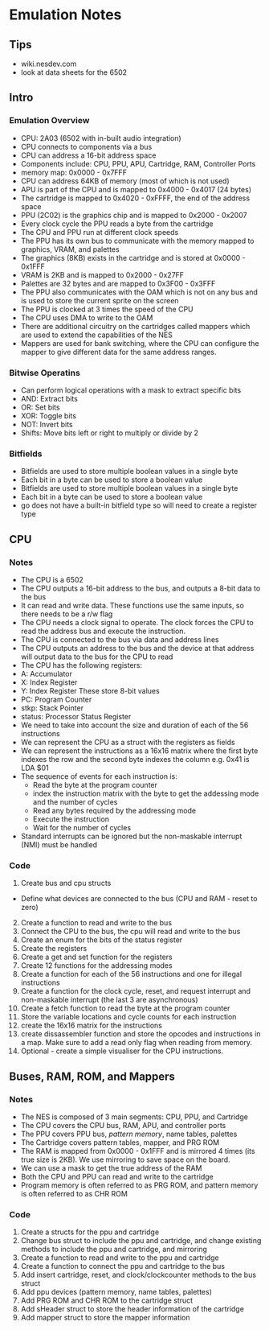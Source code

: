 # Emulation Notes

## Tips
 - wiki.nesdev.com
 - look at data sheets for the 6502

## Intro

### Emulation Overview
 - CPU: 2A03 (6502 with in-built audio integration)
 - CPU connects to components via a bus
 - CPU can address a 16-bit address space
 - Components include: CPU, PPU, APU, Cartridge, RAM, Controller Ports
 - memory map: 0x0000 - 0x7FFF
 - CPU can address 64KB of memory (most of which is not used)
 - APU is part of the CPU and is mapped to 0x4000 - 0x4017 (24 bytes)
 - The cartridge is mapped to 0x4020 - 0xFFFF, the end of the address space
 - PPU (2C02) is the graphics chip and is mapped to 0x2000 - 0x2007
 - Every clock cycle the PPU reads a byte from the cartridge
 - The CPU and PPU run at different clock speeds
 - The PPU has its own bus to communicate with the memory mapped to graphics, VRAM, and palettes
 - The graphics (8KB) exists in the cartridge and is stored at 0x0000 - 0x1FFF
 - VRAM is 2KB and is mapped to 0x2000 - 0x27FF
 - Palettes are 32 bytes and are mapped to 0x3F00 - 0x3FFF
 - The PPU also communicates with the OAM which is not on any bus and is used to store the current sprite on the screen
 - The PPU is clocked at 3 times the speed of the CPU
 - The CPU uses DMA to write to the OAM
 - There are additional circuitry on the cartridges called mappers which are used to extend the capabilities of the NES
 - Mappers are used for bank switching, where the CPU can configure the mapper to give different data for the same address ranges.

### Bitwise Operatins
 - Can perform logical operations with a mask to extract specific bits
 - AND: Extract bits
 - OR: Set bits
 - XOR: Toggle bits
 - NOT: Invert bits
 - Shifts: Move bits left or right to multiply or divide by 2

### Bitfields
 - Bitfields are used to store multiple boolean values in a single byte
 - Each bit in a byte can be used to store a boolean value
 - Bitfields are used to store multiple boolean values in a single byte
 - Each bit in a byte can be used to store a boolean value
 - go does not have a built-in bitfield type so will need to create a register type


## CPU

### Notes
 - The CPU is a 6502
 - The CPU outputs a 16-bit address to the bus, and outputs a 8-bit data to the bus
 - It can read and write data. These functions use the same inputs, so there needs to be a r/w flag
 - The CPU needs a clock signal to operate. The clock forces the CPU to read the address bus and execute the instruction.
 - The CPU is connected to the bus via data and address lines
 - The CPU outputs an address to the bus and the device at that address will output data to the bus for the CPU to read
 - The CPU has the following registers:
  - A: Accumulator
  - X: Index Register
  - Y: Index Register
  These store 8-bit values
  - PC: Program Counter
  - stkp: Stack Pointer
  - status: Processor Status Register
  - We need to take into account the size and duration of each of the 56 instructions
  - We can represent the CPU as a struct with the registers as fields
  - We can represent the instructions as a 16x16 matrix where the first byte indexes the row and the second byte indexes the column e.g. 0x41 is LDA $01
  - The sequence of events for each instruction is:
    - Read the byte at the program counter
    - index the instruction matrix with the byte to get the addessing mode and the number of cycles
    - Read any bytes required by the addressing mode
    - Execute the instruction
    - Wait for the number of cycles
  - Standard interrupts can be ignored but the non-maskable interrupt (NMI) must be handled

### Code
1. Create bus and cpu structs
  - Define what devices are connected to the bus (CPU and RAM - reset to zero)
2. Create a function to read and write to the bus
3. Connect the CPU to the bus, the cpu will read and write to the bus
4. Create an enum for the bits of the status register
5. Create the registers
6. Create a get and set function for the registers
7. Create 12 functions for the addressing modes
9. Create a function for each of the 56 instructions and one for illegal instructions
10. Create a function for the clock cycle, reset, and request interrupt and non-maskable interrupt (the last 3 are asynchronous)
11. Create a fetch function to read the byte at the program counter
12. Store the variable locations and cycle counts for each instruction
13. create the 16x16 matrix for the instructions
14. create dissassembler function and store the opcodes and instructions in a map. Make sure to add a read only flag when reading from memory.
15. Optional - create a simple visualiser for the CPU instructions.

## Buses, RAM, ROM, and Mappers

### Notes
 - The NES is composed of 3 main segments: CPU, PPU, and Cartridge
 - The CPU covers the CPU bus, RAM, APU, and controller ports
 - The PPU covers PPU bus, *pattern memory*, name tables, palettes
 - The Cartridge covers pattern tables, mapper, and PRG ROM
 - The RAM is mapped from 0x0000 - 0x1FFF and is mirrored 4 times (its true size is 2KB). We use mirroring to save space on the board.
  - We can use a mask to get the true address of the RAM
  - Both the CPU and PPU can read and write to the cartridge
  - Program memory is often referred to as PRG ROM, and pattern memory is often referred to as CHR ROM

### Code
1. Create a structs for the ppu and cartridge
2. Change bus struct to include the ppu and cartridge, and change existing methods to include the ppu and cartridge, and mirroring
3. Create a function to read and write to the ppu and cartridge
4. Create a function to connect the ppu and cartridge to the bus
5. Add insert cartridge, reset, and clock/clockcounter methods to the bus struct
6. Add ppu devices (pattern memory, name tables, palettes)
7. Add PRG ROM and CHR ROM to the cartridge struct
8. Add sHeader struct to store the header information of the cartridge
9. Add mapper struct to store the mapper information
